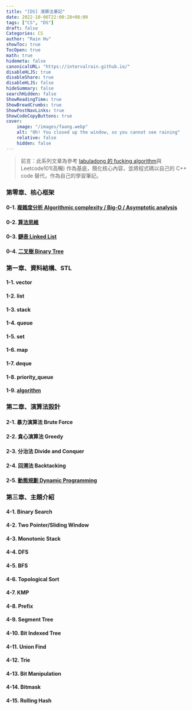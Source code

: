 ```yaml
---
title: "[DS] 演算法筆記"
date: 2022-10-06T22:00:28+08:00
tags: ["CS", "DS"]
draft: false
Categories: CS
author: "Rain Hu"
showToc: true
TocOpen: true
math: true
hidemeta: false
canonicalURL: "https://intervalrain.github.io/"
disableHLJS: true
disableShare: true
disableHLJS: false
hideSummary: false
searchHidden: false
ShowReadingTime: true
ShowBreadCrumbs: true
ShowPostNavLinks: true
ShowCodeCopyButtons: true
cover:
    image: "/images/faang.webp"
    alt: "Oh! You closed up the window, so you cannot see raining"
    relative: false
    hidden: false
---
```


> 前言：此系列文章為參考 [labuladong 的 fucking algorithm](https://labuladong.github.io/algo/)與 Leetcode101(高暢) 作為基底，簡化核心內容，並將程式碼以自己的 C++ code 替代，作為自己的學習筆記。

### 第零章、核心框架
#### 0-1. [複雜度分析 Algorithmic complexity / Big-O / Asymptotic analysis](/posts/cs/algo/bigo)
#### 0-2. [算法思維](/posts/cs/algo/concept)
#### 0-3. [鏈表 Linked List](/posts/cs/algo/linked_list)
#### 0-4. [二叉樹 Binary Tree](/posts/cs/algo/binary_tree)

### 第一章、資料結構、STL
#### 1-1. vector
#### 1-2. list
#### 1-3. stack
#### 1-4. queue
#### 1-5. set
#### 1-6. map
#### 1-7. deque
#### 1-8. priority_queue
#### 1-9. [algorithm](/posts/cs/algo/algorithm)

### 第二章、演算法設計
#### 2-1. 暴力演算法 Brute Force
#### 2-2. 貪心演算法 Greedy
#### 2-3. 分治法 Divide and Conquer
#### 2-4. 回溯法 Backtacking
#### 2-5. [動態規劃 Dynamic Programming](/posts/cs/algo/dp)

### 第三章、主題介紹
#### 4-1. Binary Search
#### 4-2. Two Pointer/Sliding Window
#### 4-3. Monotonic Stack
#### 4-4. DFS
#### 4-5. BFS
#### 4-6. Topological Sort
#### 4-7. KMP
#### 4-8. Prefix
#### 4-9. Segment Tree
#### 4-10. Bit Indexed Tree
#### 4-11. Union Find
#### 4-12. Trie
#### 4-13. Bit Manipulation
#### 4-14. Bitmask
#### 4-15. Rolling Hash

